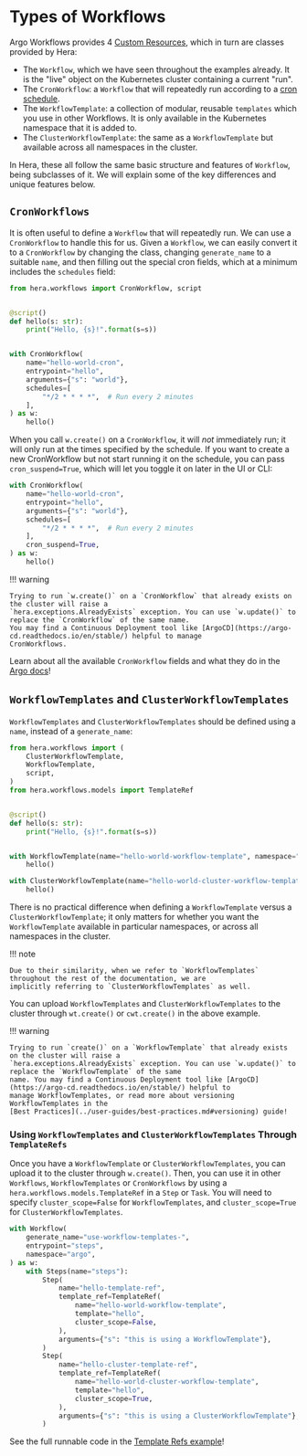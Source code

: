# Types of Workflows

Argo Workflows provides 4
[Custom Resources](https://kubernetes.io/docs/concepts/extend-kubernetes/api-extension/custom-resources/), which in turn
are classes provided by Hera:

* The `Workflow`, which we have seen throughout the examples already. It is the "live" object on the Kubernetes cluster
  containing a current "run".
* The `CronWorkflow`: a `Workflow` that will repeatedly run according to a
  [cron schedule](https://en.wikipedia.org/wiki/Cron).
* The `WorkflowTemplate`: a collection of modular, reusable `templates` which you use in other Workflows. It is
  only available in the Kubernetes namespace that it is added to.
* The `ClusterWorkflowTemplate`: the same as a `WorkflowTemplate` but available across all namespaces in the cluster.

In Hera, these all follow the same basic structure and features of `Workflow`, being subclasses of it. We will explain some of the key differences and unique features below.


## `CronWorkflows`

It is often useful to define a `Workflow` that will repeatedly run. We can use a `CronWorkflow` to handle this for us.
Given a `Workflow`, we can easily convert it to a `CronWorkflow` by changing the class, changing `generate_name` to a
suitable `name`, and then filling out the special cron fields, which at a minimum includes the `schedules` field:

```py
from hera.workflows import CronWorkflow, script


@script()
def hello(s: str):
    print("Hello, {s}!".format(s=s))


with CronWorkflow(
    name="hello-world-cron",
    entrypoint="hello",
    arguments={"s": "world"},
    schedules=[
        "*/2 * * * *",  # Run every 2 minutes
    ],
) as w:
    hello()
```

When you call `w.create()` on a `CronWorkflow`, it will *not* immediately run; it will only run at the times specified by
the schedule. If you want to create a new CronWorkflow but not start running it on the schedule, you can pass
`cron_suspend=True`, which will let you toggle it on later in the UI or CLI:

```py
with CronWorkflow(
    name="hello-world-cron",
    entrypoint="hello",
    arguments={"s": "world"},
    schedules=[
        "*/2 * * * *",  # Run every 2 minutes
    ],
    cron_suspend=True,
) as w:
    hello()
```

!!! warning

    Trying to run `w.create()` on a `CronWorkflow` that already exists on the cluster will raise a
    `hera.exceptions.AlreadyExists` exception. You can use `w.update()` to replace the `CronWorkflow` of the same name.
    You may find a Continuous Deployment tool like [ArgoCD](https://argo-cd.readthedocs.io/en/stable/) helpful to manage
    CronWorkflows.

Learn about all the available `CronWorkflow` fields and what they do in the
[Argo docs](https://argo-workflows.readthedocs.io/en/latest/fields/#cronworkflowspec)!

## `WorkflowTemplates` and `ClusterWorkflowTemplates`

`WorkflowTemplates` and `ClusterWorkflowTemplates` should be defined using a `name`, instead of a `generate_name`:

```py
from hera.workflows import (
    ClusterWorkflowTemplate,
    WorkflowTemplate,
    script,
)
from hera.workflows.models import TemplateRef


@script()
def hello(s: str):
    print("Hello, {s}!".format(s=s))


with WorkflowTemplate(name="hello-world-workflow-template", namespace="argo") as wt:
    hello()

with ClusterWorkflowTemplate(name="hello-world-cluster-workflow-template") as cwt:
    hello()
```

There is no practical difference when defining a `WorkflowTemplate` versus a `ClusterWorkflowTemplate`; it only matters
for whether you want the `WorkflowTemplate` available in particular namespaces, or across all namespaces in the cluster.

!!! note

    Due to their similarity, when we refer to `WorkflowTemplates` throughout the rest of the documentation, we are
    implicitly referring to `ClusterWorkflowTemplates` as well.

You can upload `WorkflowTemplates` and `ClusterWorkflowTemplates` to the cluster through `wt.create()` or `cwt.create()`
in the above example.

!!! warning

    Trying to run `create()` on a `WorkflowTemplate` that already exists on the cluster will raise a
    `hera.exceptions.AlreadyExists` exception. You can use `w.update()` to replace the `WorkflowTemplate` of the same
    name. You may find a Continuous Deployment tool like [ArgoCD](https://argo-cd.readthedocs.io/en/stable/) helpful to
    manage WorkflowTemplates, or read more about versioning WorkflowTemplates in the
    [Best Practices](../user-guides/best-practices.md#versioning) guide!

### Using `WorkflowTemplates` and `ClusterWorkflowTemplates` Through `TemplateRefs`

Once you have a `WorkflowTemplate` or `ClusterWorkflowTemplates`, you can upload it to the cluster through `w.create()`.
Then, you can use it in other `Workflows`, `WorkflowTemplates` or `CronWorkflows` by using a
`hera.workflows.models.TemplateRef` in a `Step` or `Task`. You will need to specify `cluster_scope=False` for
`WorkflowTemplates`, and `cluster_scope=True` for `ClusterWorkflowTemplates`.

```py
with Workflow(
    generate_name="use-workflow-templates-",
    entrypoint="steps",
    namespace="argo",
) as w:
    with Steps(name="steps"):
        Step(
            name="hello-template-ref",
            template_ref=TemplateRef(
                name="hello-world-workflow-template",
                template="hello",
                cluster_scope=False,
            ),
            arguments={"s": "this is using a WorkflowTemplate"},
        )
        Step(
            name="hello-cluster-template-ref",
            template_ref=TemplateRef(
                name="hello-world-cluster-workflow-template",
                template="hello",
                cluster_scope=True,
            ),
            arguments={"s": "this is using a ClusterWorkflowTemplate"},
        )
```

See the full runnable code in the [Template Refs example](../examples/workflows/misc/template_refs.md)!
